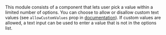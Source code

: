 This module consists of a component that lets user pick a value within a limited number of options. You can choose to allow or disallow custom text values (see `allowCustomValues` prop in [documentation](#documentation)). If custom values are allowed, a text input can be used to enter a value that is not in the options list.
